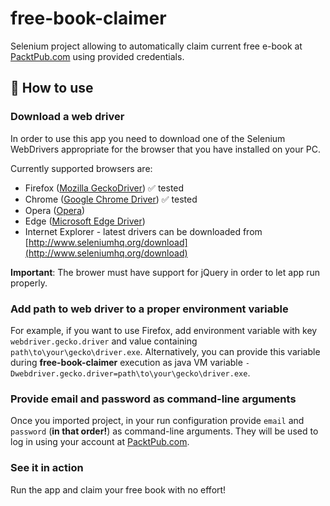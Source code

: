 # free-book-claimer
Selenium project allowing to automatically claim current free e-book at [PacktPub.com](https://www.packtpub.com/) using provided credentials.

## :notebook: How to use

### Download a web driver
In order to use this app you need to download one of the Selenium WebDrivers appropriate for the browser that you have installed on your PC.

Currently supported browsers are:
* Firefox ([Mozilla GeckoDriver](https://github.com/mozilla/geckodriver/releases)) :white_check_mark: tested
* Chrome ([Google Chrome Driver](https://sites.google.com/a/chromium.org/chromedriver)) :white_check_mark: tested
* Opera ([Opera](http://choice.opera.com/developer/tools/operadriver))
* Edge ([Microsoft Edge Driver](https://developer.microsoft.com/en-us/microsoft-edge/tools/webdriver/))
* Internet Explorer - latest drivers can be downloaded from [http://www.seleniumhq.org/download](http://www.seleniumhq.org/download)

**Important**: The brower must have support for jQuery in order to let app run properly.

### Add path to web driver to a proper environment variable
For example, if you want to use Firefox, add environment variable with key `webdriver.gecko.driver` and value containing `path\to\your\gecko\driver.exe`. Alternatively, you can provide this variable during **free-book-claimer** execution as java VM variable `-Dwebdriver.gecko.driver=path\to\your\gecko\driver.exe`.

### Provide email and password as command-line arguments
Once you imported project, in your run configuration provide `email` and `password` (**in that order!**) as command-line arguments. They will be used to log in using your account at [PacktPub.com](https://www.packtpub.com/).

### See it in action
Run the app and claim your free book with no effort!
